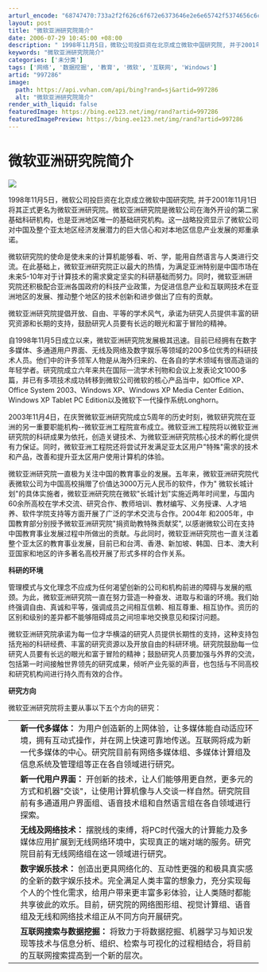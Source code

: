 ```yaml
---
arturl_encode: "68747470:733a2f2f626c6f672e6373646e2e6e65742f5374656c6c6153:68692f61727469636c652f64657461696c732f393937323836"
layout: post
title: "微软亚洲研究院简介"
date: 2006-07-29 10:45:00 +08:00
description: " 1998年11月5日，微软公司投巨资在北京成立微软中国研究院, 并于2001年11月1日将其正式更"
keywords: "微软亚洲研究院简介"
categories: ['未分类']
tags: ['网络', '数据挖掘', '教育', '微软', '互联网', 'Windows']
artid: "997286"
image:
  path: https://api.vvhan.com/api/bing?rand=sj&artid=997286
  alt: "微软亚洲研究院简介"
render_with_liquid: false
featuredImage: https://bing.ee123.net/img/rand?artid=997286
featuredImagePreview: https://bing.ee123.net/img/rand?artid=997286
---
```


# 微软亚洲研究院简介

![](https://i-blog.csdnimg.cn/blog_migrate/cc630d272d9e346ba965efb9c692ada2.png)

1998年11月5日，微软公司投巨资在北京成立微软中国研究院, 并于2001年11月1日将其正式更名为微软亚洲研究院。微软亚洲研究院是微软公司在海外开设的第二家基础科研机构，也是亚洲地区唯一的基础研究机构。这一战略投资显示了微软公司对中国及整个亚太地区经济发展潜力的巨大信心和对本地区信息产业发展的郑重承诺。

微软研究院的使命是使未来的计算机能够看、听、学，能用自然语言与人类进行交流。在此基础上，微软亚洲研究院正以最大的热情，为满足亚洲特别是中国市场在未来5-10年对于计算技术的需求奠定坚实的科研基础而努力。同时，微软亚洲研究院还积极配合亚洲各国政府的科技产业政策，为促进信息产业和互联网技术在亚洲地区的发展、推动整个地区的技术创新和进步做出了应有的贡献。

微软亚洲研究院提倡开放、自由、平等的学术风气，承诺为研究人员提供丰富的研究资源和长期的支持，鼓励研究人员要有长远的眼光和富于冒险的精神。

自1998年11月5日成立以来，微软亚洲研究院发展极其迅速。目前已经拥有在数字多媒体、多通道用户界面、无线及网络及数字娱乐等领域的200多位优秀的科研技术人员。他们中的许多领军人物是从海外归来的、在各自的学术领域有很高造诣的年轻学者。研究院成立六年来共在国际一流学术刊物和会议上发表论文1000多篇，并已有多项技术成功转移到微软公司微软的核心产品当中，如Office XP、Office System 2003、Windows XP、Windows XP Media Center Edition、Windows XP Tablet PC Edition以及微软下一代操作系统Longhorn。

2003年11月4日，在庆贺微软亚洲研究院成立5周年的历史时刻，微软研究院在亚洲的另一重要职能机构--微软亚洲工程院宣布成立。微软亚洲工程院将以微软亚洲研究院的科研成果为依托，创造关键技术、为微软亚洲研究院核心技术的孵化提供有力保证。同时，微软亚洲工程院还将尝试开发满足亚太区用户"特殊"需求的技术和产品，改善和提升亚太区用户使用计算机的体验。

微软亚洲研究院一直极为关注中国的教育事业的发展。五年来，微软亚洲研究院代表微软公司为中国高校捐赠了价值达3000万元人民币的软件，作为" 微软长城计划"的具体实施者，微软亚洲研究院在微软"长城计划"实施近两年时间里，与国内60余所高校在学术交流、研究合作、教师培训、教材编写、义务授课、人才培养、软件学院支持等方面开展了广泛的学术交流与合作。2004年 和2005年，中国教育部分别授予微软亚洲研究院"捐资助教特殊贡献奖", 以感谢微软公司在支持中国教育事业发展过程中所做出的贡献。与此同时，微软亚洲研究院也一直关注着整个亚太区的教育事业发展，目前已和台湾、香港、新加坡、韩国、日本、澳大利亚国家和地区的许多著名高校开展了形式多样的合作关系。

**科研的环境**

管理模式与文化理念不应成为任何渴望创新的公司和机构前进的障碍与发展的瓶颈。为此，微软亚洲研究院一直在努力营造一种奋发、进取与和谐的环境。我们始终强调自由、真诚和平等，强调成员之间相互信赖、相互尊重、相互协作。资历的区别和级别的差异都不能够阻碍成员之间坦率地交换意见和探讨问题。

微软亚洲研究院承诺为每一位才华横溢的研究人员提供长期性的支持，这种支持包括充裕的科研经费、丰富的研究资源以及开放自由的科研环境。研究院鼓励每一位研究人员要有长远的眼光和富于冒险的精神；鼓励研究人员要加强与外界的交流，包括第一时间接触世界领先的研究成果，倾听产业先驱的声音，也包括与不同高校和研究机构间进行持久而有效的合作。

**研究方向**

微软亚洲研究院将主要从事以下五个方向的研究：

|  |  |
| --- | --- |
|  | **新一代多媒体：** 为用户创造新的上网体验，让多媒体能自动适应环境，拥有互动式操作，并在网上快速可靠地传送。互联网将成为新一代多媒体的中心。研究院目前有网络多媒体组、多媒体计算组及信息系统及管理组等正在各自领域进行研究。 |
|  | **新一代用户界面：** 开创新的技术，让人们能够用更自然，更多元的方式和机器"交谈"，让使用计算机像与人交谈一样自然。研究院目前有多通道用户界面组、语音技术组和自然语言组在各自领域进行探索。 |
|  | **无线及网络技术：** 摆脱线的束缚，将PC时代强大的计算能力及多媒体应用扩展到无线网络环境中，实现真正的端对端的服务。研究院目前有无线网络组在这一领域进行研究。 |
|  | **数字娱乐技术：** 创造出更具网络化的、互动性更强的和极具真实感的全新的数字娱乐技术。完全满足人类丰富的想象力，充分实现每个人的个性化需求，给用户带来更丰富多彩体验，让人类随时都能共享彼此的欢乐。目前，研究院的网络图形组、视觉计算组、语音组及无线和网络技术组正从不同方向开展研究。 |
|  | **互联网搜索与数据挖掘：** 将致力于将数据挖掘、机器学习与知识发现等技术与信息分析、组织、检索与可视化的过程相结合，将目前的互联网搜索提高到一个新的层次。 |